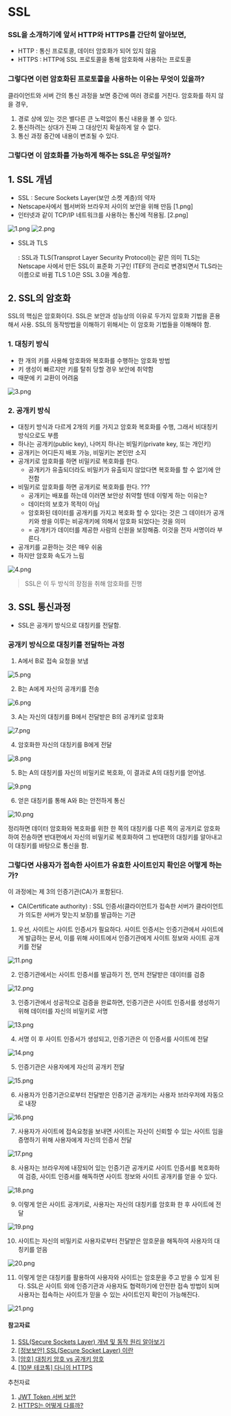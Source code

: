 # SSL

### SSL을 소개하기에 앞서 HTTP와 HTTPS를 간단히 알아보면,

- HTTP : 통신 프로토콜, 데이터 암호화가 되어 있지 않음
- HTTPS : HTTP에 SSL 프로토콜을 통해 암호화해 사용하는 프로토콜

### 그렇다면 이런 암호화된 프로토콜을 사용하는 이유는 무엇이 있을까?

클라이언트와 서버 간의 통신 과정을 보면 중간에 여러 경로를 거친다. 암호화를 하지 않을 경우, 

1. 경로 상에 있는 것은 별다른 큰 노력없이 통신 내용을 볼 수 있다.
2. 통신하려는 상대가 진짜 그 대상인지 확실하게 알 수 없다.
3. 통신 과정 중간에 내용이 변조될 수 있다.

### 그렇다면 이 암호화를 가능하게 해주는 SSL은 무엇일까?

## 1. SSL 개념

- SSL : Secure Sockets Layer(보안 소켓 계층)의 약자
- Netscape사에서 웹서버와 브라우저 사이의 보안을 위해 만듬 [1.png]
- 인터넷과 같이 TCP/IP 네트워크를 사용하는 통신에 적용됨. [2.png]

![1.png](./img/1.png)           ![2.png](./img/2.png)

- SSL과 TLS

  : SSL과 TLS(Transprot Layer Security Protocol)는 같은 의미 TLS는 Netscape 사에서 만든 SSL이 표준화 기구인 ITEF의 관리로 변경되면서 TLS라는 이름으로 바뀜 TLS 1.0은 SSL 3.0을 계승함.

## 2. SSL의 암호화

SSL의 핵심은 암호화이다. SSL은 보안과 성능상의 이유로 두가지 암호화 기법을 혼용해서 사용. SSL의 동작방법을 이해하기 위해서는 이 암호화 기법들을 이해해야 함.

### 1. 대칭키 방식

- 한 개의 키를 사용해 암호화와 복호화를 수행하는 암호화 방법
- 키 생성이 빠르지만 키를 탈취 당할 경우 보안에 취약함
- 때문에 키 교환이 어려움

![3.png](./img/3.png)

### 2. 공개키 방식

- 대칭키 방식과 다르게 2개의 키를 가지고 암호화 복호화를 수행, 그래서 비대칭키 방식으로도 부름
- 하나는 공개키(public key), 나머지 하나는 비밀키(private key, 또는 개인키)
- 공개키는 어디든지 배포 가능, 비밀키는 본인만 소지
- 공개키로 암호화를 하면 비밀키로 복호화를 한다.
  - 공개키가 유출되더라도 비밀키가 유출되지 않았다면 복호화를 할 수 없기에 안전함
- 비밀키로 암호화를 하면 공개키로 복호화를 한다. ???
  - 공개키는 배포를 하는데 이러면 보안상 취약할 텐데 이렇게 하는 이유는?
  - 데이터의 보호가 목적이 아님
  - 암호화된 데이터를 공개키를 가지고 복호화 할 수 있다는 것은 그 데이터가 공개키와 쌍을 이루는 비공개키에 의해서 암호화 되었다는 것을 의미
  - = 공개키가 데이터를 제공한 사람의 신원을 보장해줌. 이것을 전자 서명이라 부른다.
- 공개키를 교환하는 것은 매우 쉬움
- 하지만 암호화 속도가 느림

![4.png](./img/4.png)



> SSL은 이 두 방식의 장점을 취해 암호화를 진행

## 3. SSL 통신과정

- SSL은 공개키 방식으로 대칭키를 전달함.

### 공개키 방식으로 대칭키를 전달하는 과정

1. A에서 B로 접속 요청을 보냄

![5.png](./img/5.png)

2. B는 A에게 자신의 공개키를 전송

![6.png](./img/6.png)

3. A는 자신의 대칭키를 B에서 전달받은 B의 공개키로 암호화

![7.png](./img/7.png)

4. 암호화한 자신의 대칭키를 B에게 전달

![8.png](./img/8.png)

5. B는 A의 대칭키를 자신의 비밀키로 복호화, 이 결과로 A의 대칭키를 얻어냄.

![9.png](./img/9.png)

6. 얻은 대칭키를 통해 A와 B는 안전하게 통신

![10.png](./img/10.png)

정리하면 데이터 암호화와 복호화를 위한 한 쪽의 대칭키를 다른 쪽의 공개키로 암호화하여 전송하면 반대편에서 자신의 비밀키로 복호화하여 그 반대편의 대칭키를 알아내고 이 대칭키를 바탕으로 통신을 함.

### 그렇다면 사용자가 접속한 사이트가 유효한 사이트인지 확인은 어떻게 하는가?

이 과정에는 제 3의 인증기관(CA)가 포함된다.

* CA(Certificate authority) : SSL 인증서(클라이언트가 접속한 서버가 클라이언트가 의도한 서버가 맞는지 보장)를 발급하는 기관

1. 우선, 사이트는 사이트 인증서가 필요하다. 사이트 인증서는 인증기관에서 사이트에게 발급하는 문서, 이를 위해 사이트에서 인증기관에게 사이트 정보와 사이트 공개키를 전달

![11.png](./img/11.png)

2. 인증기관에서는 사이트 인증서를 발급하기 전, 먼저 전달받은 데이터를 검증

![12.png](./img/12.png)

3. 인증기관에서 성공적으로 검증을 완료하면, 인증기관은 사이트 인증서를 생성하기 위해 데이터를 자신의 비밀키로 서명

![13.png](./img/13.png)

4. 서명 이 후 사이트 인증서가 생성되고, 인증기관은 이 인증서를 사이트에 전달

![14.png](./img/14.png)

5. 인증기관은 사용자에게 자신의 공개키 전달

![15.png](./img/15.png)

6. 사용자가 인증기관으로부터 전달받은 인증기관 공개키는 사용자 브라우저에 자동으로 내장

![16.png](./img/16.png)

7. 사용자가 사이트에 접속요청을 보내면 사이트는 자신이 신뢰할 수 있는 사이트 임을 증명하기 위해 사용자에게 자신의 인증서 전달

![17.png](./img/17.png)

8. 사용자는 브라우저에 내장되어 있는 인증기관 공개키로 사이트 인증서를 복호화하여 검증, 사이트 인증서를 해독하면 사이트 정보와 사이트 공개키를 얻을 수 있다.

![18.png](./img/18.png)

9. 이렇게 얻은 사이트 공개키로, 사용자는 자신의 대칭키를 암호화 한 후 사이트에 전달

![19.png](./img/19.png)

10. 사이트는 자신의 비밀키로 사용자로부터 전달받은 암호문을 해독하여 사용자의 대칭키를 얻음

![20.png](./img/20.png)

11. 이렇게 얻은 대칭키를 활용하여 사용자와 사이트는 암호문을 주고 받을 수 있게 된다. SSL은 사이트 외에 인증기관과 사용자도 협력하기에 안전한 접속 방법이 되며 사용자는 접속하는 사이트가 믿을 수 있는 사이트인지 확인이 가능해진다.

![21.png](./img/21.png)



#### 참고자료

1. [SSL(Secure Sockets Layer) 개념 및 동작 원리 알아보기](https://goodgid.github.io/TLS-SSL/)
2. [[정보보안] SSL(Secure Socket Layer) 이란](https://12bme.tistory.com/80)
3. [[암호] 대칭키 암호 vs 공개키 암호](https://gaeko-security-hack.tistory.com/123)
4. [[10분 테코톡] 다니의 HTTPS](https://www.youtube.com/watch?v=wPdH7lJ8jf0&t=613s)

추천자료

1. [JWT Token 서버 보안](https://github.com/goodGid/NodeSeminar/blob/master/Seminar_8th/SOPT21th_8%EC%B0%A8%EC%84%B8%EB%AF%B8%EB%82%98.pdf)
2. [HTTPS는 어떻게 다를까?](https://parksb.github.io/article/24.html)